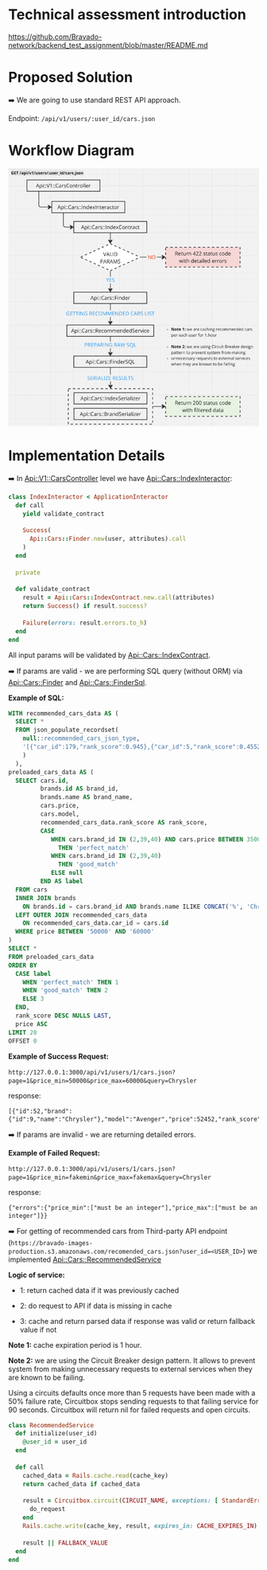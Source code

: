 # Technical assessment introduction

https://github.com/Bravado-network/backend_test_assignment/blob/master/README.md

# Proposed Solution

:arrow_right: We are going to use standard REST API approach.

Endpoint: `/api/v1/users/:user_id/cars.json`

# Workflow Diagram

![Workflow](https://github.com/rusllonrails/cars_api/blob/main/docs/diagrams/cars_api_workflow.png)

# Implementation Details

:arrow_right: In [Api::V1::CarsController](https://github.com/rusllonrails/cars_api/blob/main/app/controllers/api/v1/cars_controller.rb) level we have [Api::Cars::IndexInteractor](https://github.com/rusllonrails/cars_api/blob/main/app/interactors/api/cars/index_interactor.rb):

```ruby
class IndexInteractor < ApplicationInteractor
  def call
    yield validate_contract

    Success(
      Api::Cars::Finder.new(user, attributes).call
    )
  end

  private

  def validate_contract
    result = Api::Cars::IndexContract.new.call(attributes)
    return Success() if result.success?

    Failure(errors: result.errors.to_h)
  end
end
```

All input params will be validated by [Api::Cars::IndexContract](https://github.com/rusllonrails/cars_api/blob/main/app/contracts/api/cars/index_contract.rb).

:arrow_right: If params are valid - we are performing SQL query (without ORM) via [Api::Cars::Finder](https://github.com/rusllonrails/cars_api/blob/main/app/queries/api/cars/finder.rb) and [Api::Cars::FinderSql](https://github.com/rusllonrails/cars_api/blob/main/app/queries/api/cars/finder_sql.rb).

**Example of SQL:**
```sql
WITH recommended_cars_data AS (
  SELECT *
  FROM json_populate_recordset(
    null::recommended_cars_json_type,
    '[{"car_id":179,"rank_score":0.945},{"car_id":5,"rank_score":0.4552}]'
    )
  ),
preloaded_cars_data AS (
  SELECT cars.id,
         brands.id AS brand_id,
         brands.name AS brand_name,
         cars.price,
         cars.model,
         recommended_cars_data.rank_score AS rank_score,
         CASE
            WHEN cars.brand_id IN (2,39,40) AND cars.price BETWEEN 35000 AND 39999
              THEN 'perfect_match'
            WHEN cars.brand_id IN (2,39,40)
              THEN 'good_match'
            ELSE null
         END AS label
  FROM cars
  INNER JOIN brands
    ON brands.id = cars.brand_id AND brands.name ILIKE CONCAT('%', 'Chrysler', '%')
  LEFT OUTER JOIN recommended_cars_data
    ON recommended_cars_data.car_id = cars.id
  WHERE price BETWEEN '50000' AND '60000'
)
SELECT *
FROM preloaded_cars_data
ORDER BY
  CASE label
    WHEN 'perfect_match' THEN 1
    WHEN 'good_match' THEN 2
    ELSE 3
  END,
  rank_score DESC NULLS LAST,
  price ASC
LIMIT 20
OFFSET 0
```

**Example of Success Request:**

`http://127.0.0.1:3000/api/v1/users/1/cars.json?page=1&price_min=50000&price_max=60000&query=Chrysler`

response:
```
[{"id":52,"brand":{"id":9,"name":"Chrysler"},"model":"Avenger","price":52452,"rank_score":null,"label":null}]
```

:arrow_right: If params are invalid - we are returning detailed errors.

**Example of Failed Request:**

`http://127.0.0.1:3000/api/v1/users/1/cars.json?page=1&price_min=fakemin&price_max=fakemax&query=Chrysler`

response:
```
{"errors":{"price_min":["must be an integer"],"price_max":["must be an integer"]}}
```

:arrow_right: For getting of recommended cars from Third-party API endpoint (`https://bravado-images-production.s3.amazonaws.com/recomended_cars.json?user_id=<USER_ID>`) we implemented [Api::Cars::RecommendedService](https://github.com/rusllonrails/cars_api/blob/main/app/services/api/cars/recommended_service.rb)

**Logic of service:**

* 1: return cached data if it was previously cached

* 2: do request to API if data is missing in cache

* 3: cache and return parsed data if response was valid or return fallback value if not

**Note 1:** cache expiration period is 1 hour.

**Note 2:** we are using the Circuit Breaker design pattern.
It allows to prevent system from making unnecessary requests to external services when they are known to be failing.

Using a circuits defaults once more than 5 requests have been made with a 50% failure rate, Circuitbox stops sending requests to that failing service for 90 seconds.
Circuitbox will return nil for failed requests and open circuits.

```ruby
class RecommendedService
  def initialize(user_id)
    @user_id = user_id
  end

  def call
    cached_data = Rails.cache.read(cache_key)
    return cached_data if cached_data

    result = Circuitbox.circuit(CIRCUIT_NAME, exceptions: [ StandardError ]).run do
      do_request
    end
    Rails.cache.write(cache_key, result, expires_in: CACHE_EXPIRES_IN) if result.present?

    result || FALLBACK_VALUE
  end
end
```

